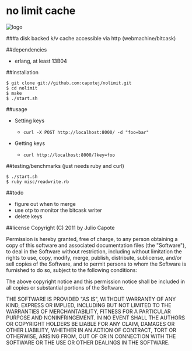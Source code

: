 # no limit cache

![logo](http://upload.wikimedia.org/wikipedia/en/2/23/Nolimit.jpg)


###a disk backed k/v cache accessible via http (webmachine/bitcask)

##dependencies
* erlang, at least 13B04

##installation
```
$ git clone git://github.com:capotej/nolimit.git
$ cd nolimit
$ make
$ ./start.sh
```

##usage

* Setting keys
     - ```curl -X POST http://localhost:8000/ -d "foo=bar"```

* Getting keys
     - ```curl http://localhost:8000/?key=foo```

##testing/benchmarks (just needs ruby and curl)

```
$ ./start.sh
$ ruby misc/readwrite.rb
```


##todo

* figure out when to merge
* use otp to monitor the bitcask writer
* delete keys

##license
Copyright (C) 2011 by Julio Capote

Permission is hereby granted, free of charge, to any person obtaining a copy
of this software and associated documentation files (the "Software"), to deal
in the Software without restriction, including without limitation the rights
to use, copy, modify, merge, publish, distribute, sublicense, and/or sell
copies of the Software, and to permit persons to whom the Software is
furnished to do so, subject to the following conditions:

The above copyright notice and this permission notice shall be included in
all copies or substantial portions of the Software.

THE SOFTWARE IS PROVIDED "AS IS", WITHOUT WARRANTY OF ANY KIND, EXPRESS OR
IMPLIED, INCLUDING BUT NOT LIMITED TO THE WARRANTIES OF MERCHANTABILITY,
FITNESS FOR A PARTICULAR PURPOSE AND NONINFRINGEMENT. IN NO EVENT SHALL THE
AUTHORS OR COPYRIGHT HOLDERS BE LIABLE FOR ANY CLAIM, DAMAGES OR OTHER
LIABILITY, WHETHER IN AN ACTION OF CONTRACT, TORT OR OTHERWISE, ARISING FROM,
OUT OF OR IN CONNECTION WITH THE SOFTWARE OR THE USE OR OTHER DEALINGS IN
THE SOFTWARE.


